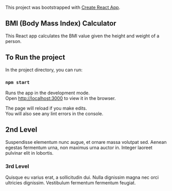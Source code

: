 This project was bootstrapped with [Create React App](https://github.com/facebook/create-react-app).

## BMI (Body Mass Index) Calculator

This React app calculates the BMI value given the height and weight of a person.


## To Run the project

In the project directory, you can run:

### `npm start`

Runs the app in the development mode.<br />
Open [http://localhost:3000](http://localhost:3000) to view it in the browser.

The page will reload if you make edits.<br />
You will also see any lint errors in the console.


## 2nd Level

Suspendisse elementum nunc augue, et ornare massa volutpat sed. Aenean egestas fermentum urna, non maximus urna auctor in. Integer laoreet pulvinar elit in lobortis. 

### 3rd Level

Quisque eu varius erat, a sollicitudin dui. Nulla dignissim magna nec orci ultricies dignissim. Vestibulum fermentum fermentum feugiat.


